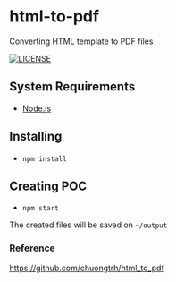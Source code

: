 # html-to-pdf

Converting HTML template to PDF files

[![LICENSE](https://img.shields.io/github/license/henriquecarv/html-to-pdf.svg)](./LICENSE)

## System Requirements

- [Node.js](https://nodejs.org)

## Installing

- `npm install`

## Creating POC

- `npm start`

The created files will be saved on `~/output`

### Reference

<https://github.com/chuongtrh/html_to_pdf>
